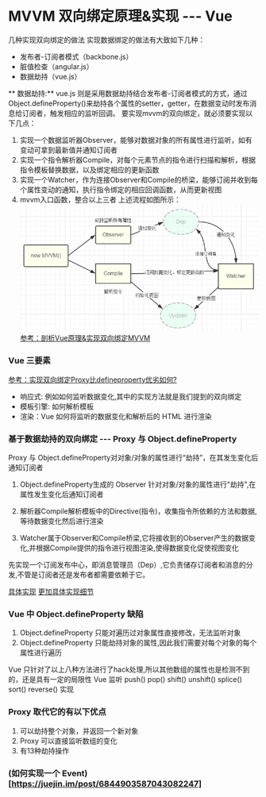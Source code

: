 # MVVM 双向绑定原理&实现 --- Vue
几种实现双向绑定的做法
实现数据绑定的做法有大致如下几种：

* 发布者-订阅者模式（backbone.js）
* 脏值检查（angular.js）
* 数据劫持（vue.js）

** 数据劫持:** vue.js 则是采用数据劫持结合发布者-订阅者模式的方式，通过Object.defineProperty()来劫持各个属性的setter，getter，在数据变动时发布消息给订阅者，触发相应的监听回调。
要实现mvvm的双向绑定，就必须要实现以下几点：
1. 实现一个数据监听器Observer，能够对数据对象的所有属性进行监听，如有变动可拿到最新值并通知订阅者
2. 实现一个指令解析器Compile，对每个元素节点的指令进行扫描和解析，根据指令模板替换数据，以及绑定相应的更新函数
3. 实现一个Watcher，作为连接Observer和Compile的桥梁，能够订阅并收到每个属性变动的通知，执行指令绑定的相应回调函数，从而更新视图
4. mvvm入口函数，整合以上三者
上述流程如图所示：
![MVVM的双向绑定](./MVVM-binding.png)
[参考：剖析Vue原理&实现双向绑定MVVM](https://segmentfault.com/a/1190000006599500)

### Vue 三要素

[参考：实现双向绑定Proxy比defineproperty优劣如何?](https://juejin.im/post/6844903601416978439)

* 响应式: 例如如何监听数据变化,其中的实现方法就是我们提到的双向绑定
* 模板引擎: 如何解析模板
* 渲染：Vue 如何将监听的数据变化和解析后的 HTML 进行渲染

### 基于数据劫持的双向绑定 --- Proxy 与 Object.defineProperty
Proxy 与 Object.defineProperty对对象/对象的属性进行“劫持”，在其发生变化后通知订阅者

1. Object.defineProperty生成的 Observer 针对对象/对象的属性进行"劫持",在属性发生变化后通知订阅者

2. 解析器Compile解析模板中的Directive(指令)，收集指令所依赖的方法和数据,等待数据变化然后进行渲染

3. Watcher属于Observer和Compile桥梁,它将接收到的Observer产生的数据变化,并根据Compile提供的指令进行视图渲染,使得数据变化促使视图变化

先实现一个订阅发布中心，即消息管理员（Dep）,它负责储存订阅者和消息的分发,不管是订阅者还是发布者都需要依赖于它。


[具体实现](./read-vue-2.6.11/mycode.js)
[更加具体实现细节](https://juejin.im/post/6844903601416978439)
### Vue 中 Object.defineProperty 缺陷
1. Object.defineProperty 只能对遍历过对象属性直接修改，无法监听对象
2. Object.defineProperty 只能劫持对象的属性,因此我们需要对每个对象的每个属性进行遍历

Vue 只针对了以上八种方法进行了hack处理,所以其他数组的属性也是检测不到的，还是具有一定的局限性
Vue 监听 push() pop() shift() unshift() splice() sort() reverse() 实现

### Proxy 取代它的有以下优点
1. 可以劫持整个对象，并返回一个新对象
2. Proxy 可以直接监听数组的变化
3. 有13种劫持操作

### (如何实现一个 Event)[https://juejin.im/post/6844903587043082247]